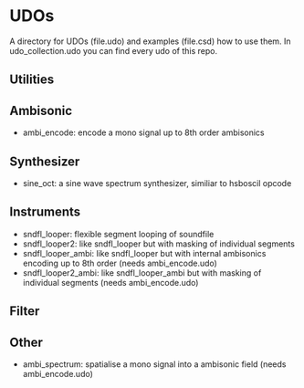 # UDOs
A directory for UDOs (file.udo) and examples (file.csd) how to use
them. In udo_collection.udo you can find every udo of this repo.

## Utilities

## Ambisonic
- ambi_encode: encode a mono signal up to 8th order ambisonics

## Synthesizer
- sine_oct: a sine wave spectrum synthesizer, similiar to hsboscil opcode
## Instruments
- sndfl_looper: flexible segment looping of soundfile	
- sndfl_looper2: like sndfl_looper but with masking of individual
segments
- sndfl_looper_ambi: like sndfl_looper but with internal ambisonics
encoding up to 8th order (needs ambi_encode.udo)
- sndfl_looper2_ambi: like sndfl_looper_ambi but with masking of
individual segments (needs ambi_encode.udo)
## Filter
## Other
- ambi_spectrum: spatialise a mono signal into a ambisonic field
(needs ambi_encode.udo)